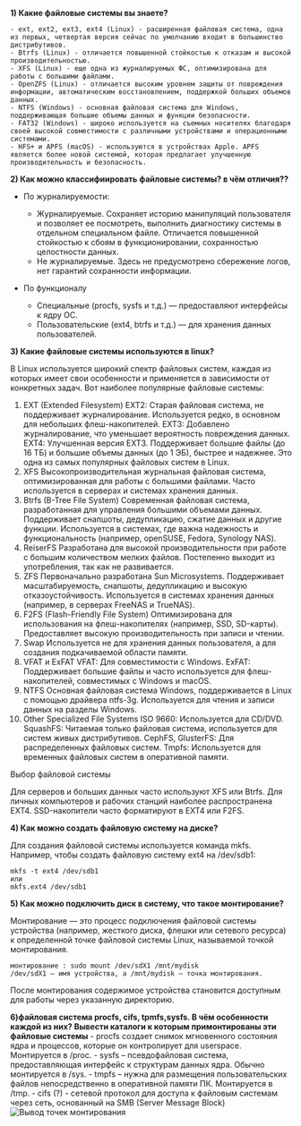 **1) Какие файловые системы вы знаете?**

    - ext, ext2, ext3, ext4 (Linux) - расширенная файловая система, одна из первых, четвертая версия сейчас по умолчанию входит в большинство дистрибутивов.
    - Btrfs (Linux) - отличается повышенной стойкостью к отказам и высокой производительностью.
    - XFS (Linux) - еще одна из журналируемых ФС, оптимизирована для работы с большими файлами.
    - OpenZFS (Linux) - отличается высоким уровнем защиты от повреждения информации, автоматическим восстановлением, поддержкой больших объемов данных. 
    - NTFS (Windows) - основная файловая система для Windows, поддерживающая большие объемы данных и функции безопасности.
    - FAT32 (Windows) - широко используется на съемных носителях благодаря своей высокой совместимости с различными устройствами и операционными системами.
    - HFS+ и APFS (macOS) - используются в устройствах Apple. APFS является более новой системой, которая предлагает улучшенную производительность и безопасность.
**2) Как можно классифиировать файловые системы? в чём отличия??**

  - По журналируемости:
    - Журналируемые. Сохраняет историю манипуляций пользователя и позволяет ее посмотреть, выполнить диагностику системы в отдельном специальном файле. Отличается повышенной стойкостью к сбоям в функционировании, сохранностью целостности данных. 
    - Не журналируемые. Здесь не предусмотрено сбережение логов, нет гарантий сохранности информации.  

  - По функционалу
    - Специальные (procfs, sysfs и т.д.) — предоставляют интерфейсы к ядру ОС.
    - Пользовательские (ext4, btrfs и т.д.) — для хранения данных пользователей.
  
**3) Какие файловые системы используются в linux?**

В Linux используется широкий спектр файловых систем, каждая из которых имеет свои особенности и применяется в зависимости от конкретных задач. Вот наиболее популярные файловые системы:

1. EXT (Extended Filesystem)
EXT2: Старая файловая система, не поддерживает журналирование. Используется редко, в основном для небольших флеш-накопителей.
EXT3: Добавлено журналирование, что уменьшает вероятность повреждения данных.
EXT4: Улучшенная версия EXT3. Поддерживает большие файлы (до 16 ТБ) и большие объемы данных (до 1 ЭБ), быстрее и надежнее. Это одна из самых популярных файловых систем в Linux.
2. XFS
Высокопроизводительная журнальная файловая система, оптимизированная для работы с большими файлами.
Часто используется в серверах и системах хранения данных.
3. Btrfs (B-Tree File System)
Современная файловая система, разработанная для управления большими объемами данных.
Поддерживает снапшоты, дедупликацию, сжатие данных и другие функции.
Используется в системах, где важна надежность и функциональность (например, openSUSE, Fedora, Synology NAS).
4. ReiserFS
Разработана для высокой производительности при работе с большим количеством мелких файлов.
Постепенно выходит из употребления, так как не развивается.
5. ZFS
Первоначально разработана Sun Microsystems.
Поддерживает масштабируемость, снапшоты, дедупликацию и высокую отказоустойчивость.
Используется в системах хранения данных (например, в серверах FreeNAS и TrueNAS).
6. F2FS (Flash-Friendly File System)
Оптимизирована для использования на флеш-накопителях (например, SSD, SD-карты).
Предоставляет высокую производительность при записи и чтении.
7. Swap
Используется не для хранения данных пользователя, а для создания подкачиваемой области памяти.
8. VFAT и ExFAT
VFAT: Для совместимости с Windows.
ExFAT: Поддерживает большие файлы и часто используется для флеш-накопителей, совместимых с Windows и macOS.
9. NTFS
Основная файловая система Windows, поддерживается в Linux с помощью драйвера ntfs-3g. Используется для чтения и записи данных на разделы Windows.
10. Other Specialized File Systems
ISO 9660: Используется для CD/DVD.
SquashFS: Читаемая только файловая система, используется для систем живых дистрибутивов.
CephFS, GlusterFS: Для распределенных файловых систем.
Tmpfs: Используется для временных файловых систем в оперативной памяти.

Выбор файловой системы

Для серверов и больших данных часто используют XFS или Btrfs. Для личных компьютеров и рабочих станций наиболее распространена EXT4. SSD-накопители часто форматируют в EXT4 или F2FS.

**4) Как можно создать файловую систему на диске?**

Для создания файловой системы используется команда mkfs. Например, чтобы создать файловую систему ext4 на /dev/sdb1:
```
mkfs -t ext4 /dev/sdb1
или
mkfs.ext4 /dev/sdb1
```

**5) Как можно подключить диск в систему, что такое монтирование?**

Монтирование — это процесс подключения файловой системы устройства (например, жесткого диска, флешки или сетевого ресурса) к определенной точке файловой системы Linux, называемой точкой монтирования.
```
монтирование : sudo mount /dev/sdX1 /mnt/mydisk
/dev/sdX1 — имя устройства, а /mnt/mydisk — точка монтирования.
```
После монтирования содержимое устройства становится доступным для работы через указанную директорию.

**6)файловая система procfs, cifs, tpmfs,sysfs. В чём особенности каждой из них? Вывести каталоги к которым примонтированы эти файловые системы**
    - procfs создает снимок мгновенного состояния ядра и процессов, которые он контролирует для userspace. Монтируется в /proc.
    - sysfs – псевдофайловая система, предоставляющая интерфейс к структурам данных ядра. Обычно монтируется в /sys.
    - tmpfs – нужна для размещения пользовательских файлов непосредственно в оперативной памяти ПК. Монтируется в /tmp.
    - cifs (?) - сетевой протокол для доступа к файловым системам через сеть, основанный на SMB (Server Message Block)
![Вывод точек монтирования]()
